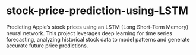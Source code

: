 # stock-price-prediction-using-LSTM
Predicting Apple’s stock prices using an LSTM (Long Short-Term Memory) neural network. This project leverages deep learning for time series forecasting, analyzing historical stock data to model patterns and generate accurate future price predictions.
